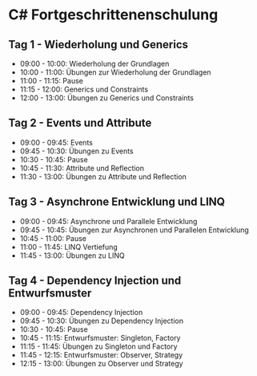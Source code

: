 # C# Fortgeschrittenenschulung

## Tag 1 - Wiederholung und Generics

- 09:00 - 10:00: Wiederholung der Grundlagen
- 10:00 - 11:00: Übungen zur Wiederholung der Grundlagen
- 11:00 - 11:15: Pause
- 11:15 - 12:00: Generics und Constraints
- 12:00 - 13:00: Übungen zu Generics und Constraints

## Tag 2 - Events und Attribute

- 09:00 - 09:45: Events
- 09:45 - 10:30: Übungen zu Events
- 10:30 - 10:45: Pause
- 10:45 - 11:30: Attribute und Reflection
- 11:30 - 13:00: Übungen zu Attribute und Reflection

## Tag 3 - Asynchrone Entwicklung und LINQ

- 09:00 - 09:45: Asynchrone und Parallele Entwicklung
- 09:45 - 10:45: Übungen zur Asynchronen und Parallelen Entwicklung
- 10:45 - 11:00: Pause
- 11:00 - 11:45: LINQ Vertiefung
- 11:45 - 13:00: Übungen zu LINQ

## Tag 4 - Dependency Injection und Entwurfsmuster

- 09:00 - 09:45: Dependency Injection
- 09:45 - 10:30: Übungen zu Dependency Injection
- 10:30 - 10:45: Pause
- 10:45 - 11:15: Entwurfsmuster: Singleton, Factory
- 11:15 - 11:45: Übungen zu Singleton und Factory
- 11:45 - 12:15: Entwurfsmuster: Observer, Strategy
- 12:15 - 13:00: Übungen zu Observer und Strategy